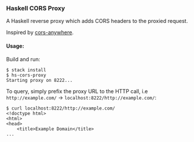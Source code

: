 
### Haskell CORS Proxy

A Haskell reverse proxy which adds CORS headers to the proxied request.

Inspired by [cors-anywhere](https://github.com/Rob--W/cors-anywhere).


#### Usage:

Build and run:

```
$ stack install
$ hs-cors-proxy
Starting proxy on 8222...
```

To query, simply prefix the proxy URL to the HTTP call, i.e `http://example.com/` -> `localhost:8222/http://example.com/`:

```
$ curl localhost:8222/http://example.com/
<!doctype html>
<html>
<head>
    <title>Example Domain</title>
...
```
